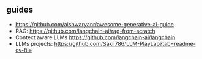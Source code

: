 ## guides
- https://github.com/aishwaryanr/awesome-generative-ai-guide
- RAG: https://github.com/langchain-ai/rag-from-scratch
- Context aware LLMs https://github.com/langchain-ai/langchain
- LLMs projects: https://github.com/Sakil786/LLM-PlayLab?tab=readme-ov-file
